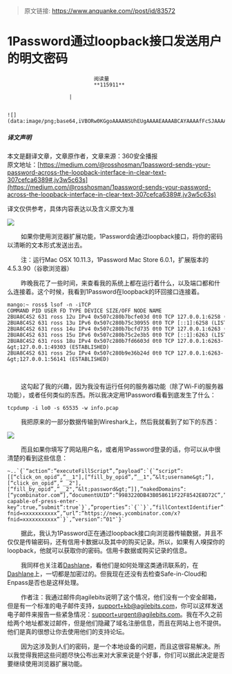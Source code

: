 > 原文链接: https://www.anquanke.com//post/id/83572 


# 1Password通过loopback接口发送用户的明文密码


                                阅读量   
                                **115911**
                            
                        |
                        
                                                                                                                                    ![](data:image/png;base64,iVBORw0KGgoAAAANSUhEUgAAAAEAAAABCAYAAAAfFcSJAAAAAXNSR0IArs4c6QAAAARnQU1BAACxjwv8YQUAAAAJcEhZcwAADsQAAA7EAZUrDhsAAAANSURBVBhXYzh8+PB/AAffA0nNPuCLAAAAAElFTkSuQmCC)
                                                                                            



##### 译文声明

本文是翻译文章，文章原作者，文章来源：360安全播报
                                <br>原文地址：[https://medium.com/@rosshosman/1password-sends-your-password-across-the-loopback-interface-in-clear-text-307cefca6389#.jv3w5c63s](https://medium.com/@rosshosman/1password-sends-your-password-across-the-loopback-interface-in-clear-text-307cefca6389#.jv3w5c63s)

译文仅供参考，具体内容表达以及含义原文为准

[![](https://p2.ssl.qhimg.com/t0155ae85d0ed013a89.png)](https://p2.ssl.qhimg.com/t0155ae85d0ed013a89.png)

        如果你使用浏览器扩展功能，1Password会通过loopback接口，将你的密码以清晰的文本形式发送出去。

        注：运行Mac OSX 10.11.3，1Password Mac Store 6.0.1，扩展版本的4.5.3.90（谷歌浏览器）

        昨晚我花了一些时间，来查看我的系统上都在运行着什么，以及端口都和什么连接着。这个时候，我看到1Password在loopback的环回接口连接着。



```
mango:~ ross$ lsof -n -iTCP
COMMAND PID USER FD TYPE DEVICE SIZE/OFF NODE NAME
2BUA8C4S2 631 ross 12u IPv4 0x507c280b7bcfe03d 0t0 TCP 127.0.0.1:6258 (LISTEN)
2BUA8C4S2 631 ross 13u IPv6 0x507c280b75c30955 0t0 TCP [::1]:6258 (LISTEN)
2BUA8C4S2 631 ross 14u IPv4 0x507c280b7bcfd735 0t0 TCP 127.0.0.1:6263 (LISTEN)
2BUA8C4S2 631 ross 15u IPv6 0x507c280b75c2e3b5 0t0 TCP [::1]:6263 (LISTEN)
2BUA8C4S2 631 ross 18u IPv4 0x507c280b7fd6603d 0t0 TCP 127.0.0.1:6263-&gt;127.0.0.1:49303 (ESTABLISHED)
2BUA8C4S2 631 ross 25u IPv4 0x507c280b9e36b24d 0t0 TCP 127.0.0.1:6263-&gt;127.0.0.1:56141 (ESTABLISHED)
```

<br>

        这勾起了我的兴趣，因为我没有运行任何的服务器功能（除了Wi-Fi的服务器功能），或者任何类似的东西。所以我决定用1Password看看到底发生了什么：

```
tcpdump -i lo0 -s 65535 -w info.pcap
```

        我把原来的一部分数据传输到Wireshark上，然后我就看到了如下的东西：

[![](https://p0.ssl.qhimg.com/t01f754d8fef1ee4c7c.png)](https://p0.ssl.qhimg.com/t01f754d8fef1ee4c7c.png)

        而且如果你填写了网站用户名，或者用1Password登录的话，你可以从中很清楚的看到这些信息：

```
~..`{`“action”:”executeFillScript”,”payload”:`{`“script”:[[“click_on_opid”,”__1"],[“fill_by_opid”,”__1",”&lt;username&gt;”],[“click_on_opid”,”__2"],[“fill_by_opid”,”__2",”&lt;password&gt;”]],”nakedDomains”:[“ycombinator.com”],”documentUUID”:”9983220DB43B058611F22F8542E8D72C”,”autosubmit”:`{`“focusOpid”:”__2",”helper-capable-of-press-enter-key”:true,”submit”:true`}`,”properties”:`{``}`,”fillContextIdentifier”:”`{`”itemUUID”:”D21FD2D7D188424CA2FDDB137F59AFCE”,”profileUUID”:”FF2D2B2B4B904F28A4B891EE35B9903E”,”uuid”:”BD67065A938647C3AE7108F6C11032B9”`}`”,”options”:`{`“animate”:true`}`,”savedUrl”:”https://news.ycombinator.com/x?fnid=xxxxxxxxxxx”,”url”:”https://news.ycombinator.com/x?fnid=xxxxxxxxxxx”`}`,”version”:”01"`}`
```

        据此，我认为1Password正在通过loopback接口向浏览器传输数据，并且不仅仅是传输密码，还有信用卡数据以及其中的购买记录。所以，如果有人嗅探你的loopback，他就可以获取你的密码。信用卡数据或购买记录的信息。

        我同样也关注着[Dashlane](http://www.dashlane.com/)，看他们是如何处理这类通讯联系的，在[Dashlane](http://www.dashlane.com/)上，一切都是加密过的。但我现在还没有去检查Safe-in-Cloud和Enpass是否也是这样处理。

        作者注：我通过邮件向agilebits说明了这个情况，他们没有一个安全邮箱，但是有一个标准的电子邮件支持，[support+kb@agilebits.com](mailto:support+kb@agilebits.com)，你可以这样发送电子邮件来报告一些紧急情况：[support+urgent@agilebits.com](mailto:support+urgent@agilebits.com)。我在不久之前给两个地址都发过邮件，但是他们隐藏了域名注册信息，而且在网站上也不提供。他们是真的很想让你去使用他们的支持论坛。

        因为这涉及到人们的密码，是一个本地设备的问题，而且这很容易解决。所以我觉得我把这些问题尽快公布出来对大家来说是个好事，你们可以据此决定是否要继续使用浏览器扩展功能。

